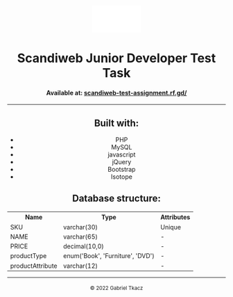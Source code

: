 <center>
<p align="center">
    <img src="img/white logo.png" style="height: 7ch;"><br>
    <h1 align="center">Scandiweb Junior Developer Test Task</h1>
    <h4 align="center">Available at: <a href="scandiweb-test-assignment.rf.gd/">scandiweb-test-assignment.rf.gd/</a></h4>
</p>
</center>

<hr>

<p align="center">
    <h2 align="center">Built with:</h2>
    <center>
    <ul align="center">
        <li align="center">PHP</li>
        <li align="center">MySQL</li>
        <li align="center">javascript</li>
        <li align="center">jQuery</li>
        <li align="center">Bootstrap</li>
        <li align="center">Isotope</li>
    </ul>
    </center>
</p>

<p align="center">
    <h2 align="center">Database structure:</h2>
    <center>
    <table align="center">
        <tr>
            <th>Name</th>
            <th>Type</th>
            <th>Attributes</th>
        </tr>
        <tr>
            <td>SKU</td>
            <td>varchar(30)</td>
            <td>Unique</td>
        </tr>
        <tr>
            <td>NAME</td>
            <td>varchar(65)</td>
            <td>-</td>
        </tr>
        <tr>
            <td>PRICE</td>
            <td>decimal(10,0)</td>
            <td>-</td>
        </tr>
        <tr>
            <td>productType</td>
            <td>enum('Book', 'Furniture', 'DVD')</td>
            <td>-</td>
        </tr>
        <tr>
            <td>productAttribute</td>
            <td>varchar(12)</td>
            <td>-</td>
        </tr>
    </table>
    </center>
</p>

<hr>

<center>
<p align="center">
<small align="center">&copy; 2022 Gabriel Tkacz</small>
</p>
</center>